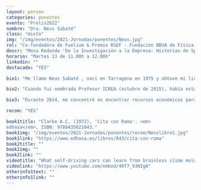 ```yaml
---
layout: person
categories: ponentes
evento: "Prelis2022"
nombre: "Dra. Neus Sabaté"
class: "mixto"
img: "/img/eventos/2021-Jornadas/ponentes/Neus.jpg"
rol: "Co-fundadora de Fuelium & Premio RSEF - Fundación BBVA de Física, Innovación y Tecn. 2020"
descr: "Mesa Redonda 'De la Investigación a la Empresa: Historias de Spin-offs'"
horario: "Martes 13 de 11.00h a 12.00h"
linkedin: ""
destacado: "YES"

bio1: "Me llamo Neus Sabaté , nací en Tarragona en 1975 y obtuve mi licenciatura en Física en 1998. Posteriormente realicé la tesis doctoral en el campo de los microsensores de flujo y obtuve el grado de Doctora en Físicas en 2003."

bio2: "Cuando fui nombrada Profesor ICREA (octubre de 2015), había estado trabajando en el Instituto de Microeléctrica de Barcelona como Junior Postdoc (2006-2007), así como un investigador Ramón y Cajal (2008-2015) durante nueve años. A lo largo de ese período, me convertí en una experta en dispositivos de células de microcombustible, que desarrollé desde muchos enfoques diferentes en términos de materiales (silicio, cerámica, vidrio, laminados de plástico), catalizadores (metales nobles, microbios y enzimas) y combustibles (alcohol, hidrógeno , acetato, glucosa). Al buscar aplicaciones en las que las micropilas pudieran presentar más ventajas que las bien establecidas pilas de botón, se me ocurrió la idea innovadora de desarrollar celdas de combustible de papel de un solo uso que pudieran generar energía a partir de líquidos fisiológicos (sangre, orina, sudor) para proporcionar energía sostenible y asequible a dispositivos de diagnóstico."

bio3: "Durante 2014, me concentré en encontrar recursos económicos para desarrollar este concepto y exploré dos caminos diferentes en paralelo: presenté la idea a un programa de emprendimiento para tecnologías limpias financiado por Repsol y al mismo tiempo presenté una propuesta de investigación en una convocatoria ERC Consolidator. Tuve éxito en ambas aplicaciones, por lo que 2015 fue un año extremadamente laborioso: participé en el programa de emprendedores, cofundé una empresa spin-off (Fuelium) y comencé a gestionar un proyecto ERC de 1.9 millones de presupuesto, que ha dado lugar a dispositivos de un solo uso baratos y sostenibles con aplicaciones en diversos campos del diagnóstico."

recom: "YES"

book1title: "Clarke A.C. (1972), 'Cita con Rama'. <em>
edhasa</em>, ISBN: 9788435021043."
book1img: "/img/eventos/2021-Jornadas/ponentes/recom/Neuslibro1.jpg"
book1link: "https://www.edhasa.es/libros/843/cita-con-rama"
book2title: ""
book2img: ""
book2link: ""
videotitle: "What self-driving cars can learn from brainless slime mold"
videolink: "https://www.youtube.com/embed/40f7_93NIgA"
otherinfo1text: ""
otherinfo1link: ""
---
```

